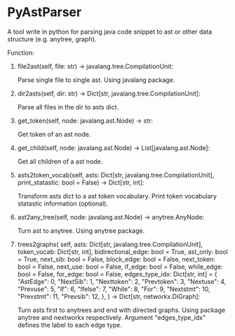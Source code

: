 # PyAstParser

A tool write in python for parsing java code snippet to ast or other data structure (e.g. anytree, graph).

Function:

1. file2ast(self, file: str) -> javalang.tree.CompilationUnit:

   Parse single file to single ast. Using javalang package.

2. dir2asts(self, dir: str) -> Dict[str, javalang.tree.CompilationUnit]:

   Parse all files in the dir to asts dict.

3. get_token(self, node: javalang.ast.Node) -> str:

   Get token of an ast node.

4. get_child(self, node: javalang.ast.Node) -> List[javalang.ast.Node]:

   Get all children of a ast node.

5. asts2token_vocab(self, asts: Dict[str, javalang.tree.CompilationUnit], print_statastic: bool = False) -> Dict[str, int]:

   Transform asts dict to a ast token vocabulary. Print token vocabulary statastic information (optional).

6. ast2any_tree(self, node: javalang.ast.Node) -> anytree.AnyNode:

   Turn ast to anytree. Using anytree package.

7. trees2graphs(
   self,
   asts: Dict[str, javalang.tree.CompilationUnit],
   token_vocab: Dict[str, int],
   bidirectional_edge: bool = True,
   ast_only: bool = True,
   next_sib: bool = False,
   block_edge: bool = False,
   next_token: bool = False,
   next_use: bool = False,
   if_edge: bool = False,
   while_edge: bool = False,
   for_edge: bool = False,
   edges_type_idx: Dict[str, int] = {
   "AstEdge": 0,
   "NextSib": 1,
   "Nexttoken": 2,
   "Prevtoken": 3,
   "Nextuse": 4,
   "Prevuse": 5,
   "If": 6,
   "Ifelse": 7,
   "While": 8,
   "For": 9,
   "Nextstmt": 10,
   "Prevstmt": 11,
   "Prevsib": 12,
   },
   ) -> Dict[str, networkx.DiGraph]:

   Turn asts first to anytrees and end with directed graphs. Using package anytree and nextworkx respectively. Argument "edges_type_idx" defines the label to each edge type.
